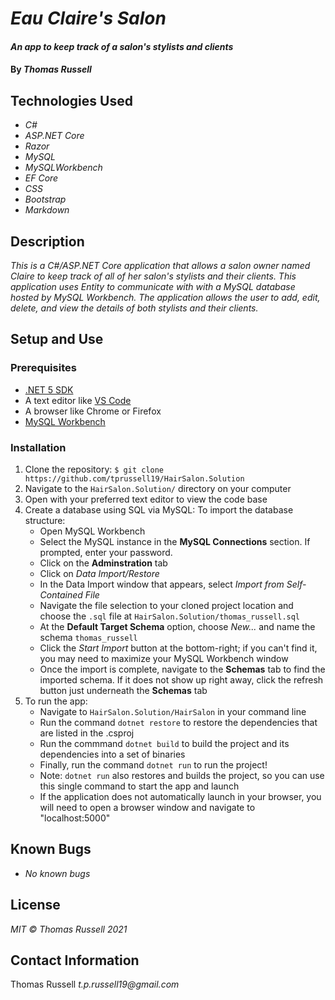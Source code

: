 # _Eau Claire's Salon_

#### _An app to keep track of a salon's stylists and clients_

#### By _Thomas Russell_

## Technologies Used

- _C#_
- _ASP.NET Core_
- _Razor_
- _MySQL_
- _MySQLWorkbench_
- _EF Core_
- _CSS_
- _Bootstrap_
- _Markdown_

## Description

_This is a C#/ASP.NET Core application that allows a salon owner named Claire to keep track of all of her salon's stylists and their clients. This application uses Entity to communicate with with a MySQL database hosted by MySQL Workbench. The application allows the user to add, edit, delete, and view the details of both stylists and their clients._

## Setup and Use

### Prerequisites

- [.NET 5 SDK](https://dotnet.microsoft.com/download/dotnet/5.0)
- A text editor like [VS Code](https://code.visualstudio.com/)
- A browser like Chrome or Firefox
- [MySQL Workbench](https://dev.mysql.com/downloads/workbench/)

### Installation

1. Clone the repository: `$ git clone https://github.com/tprussell19/HairSalon.Solution`
2. Navigate to the `HairSalon.Solution/` directory on your computer
3. Open with your preferred text editor to view the code base
4. Create a database using SQL via MySQL:
   To import the database structure:
   - Open MySQL Workbench
   - Select the MySQL instance in the **MySQL Connections** section. If prompted, enter your password.
   - Click on the **Adminstration** tab
   - Click on _Data Import/Restore_
   - In the Data Import window that appears, select _Import from Self-Contained File_
   - Navigate the file selection to your cloned project location and choose the `.sql` file at `HairSalon.Solution/thomas_russell.sql`
   - At the **Default Target Schema** option, choose _New..._ and name the schema `thomas_russell`
   - Click the _Start Import_ button at the bottom-right; if you can't find it, you may need to maximize your MySQL Workbench window
   - Once the import is complete, navigate to the **Schemas** tab to find the imported schema. If it does not show up right away, click the refresh button just underneath the **Schemas** tab
5. To run the app:
   - Navigate to `HairSalon.Solution/HairSalon` in your command line
   - Run the command `dotnet restore` to restore the dependencies that are listed in the .csproj
   - Run the commmand `dotnet build` to build the project and its dependencies into a set of binaries
   - Finally, run the command `dotnet run` to run the project!
   - Note: `dotnet run` also restores and builds the project, so you can use this single command to start the app and launch
   - If the application does not automatically launch in your browser, you will need to open a browser window and navigate to "localhost:5000"

## Known Bugs

- _No known bugs_

## License

_MIT © Thomas Russell 2021_

## Contact Information

Thomas Russell _t.p.russell19@gmail.com_
